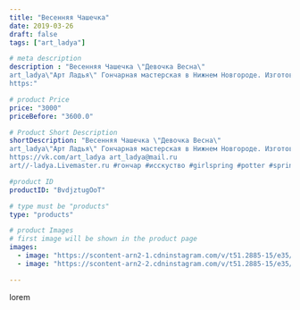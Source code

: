 ```yaml
---
title: "Весенняя Чашечка"
date: 2019-03-26
draft: false
tags: ["art_ladya"]

# meta description
description : "Весенняя Чашечка \"Девочка Весна\" 
art_ladya\"Арт Ладья\" Гончарная мастерская в Нижнем Новгороде. Изготовление керамики и мастер//-классы по обучению. 
https:"

# product Price
price: "3000"
priceBefore: "3600.0"

# Product Short Description
shortDescription: "Весенняя Чашечка \"Девочка Весна\" 
art_ladya\"Арт Ладья\" Гончарная мастерская в Нижнем Новгороде. Изготовление керамики и мастер//-классы по обучению. 
https://vk.com/art_ladya art_ladya@mail.ru 
art//-ladya.Livemaster.ru #гончар #исскуство #girlspring #potter #spring #керамикаручнаяработа #гончарнаямастерская #лягушка #handmade #посудаизглины #керамика #гончарнаяпосуда #эксклюзивнаякерамика #dishes #decor #ceramicar #весна #claygoods #tankard #earthenware #ceramic #design #кружка #чашечки #restaurant #ceramicart #девочкавесна #clay #лето #авторскаякерамика"

#product ID
productID: "BvdjztugOoT"

# type must be "products"
type: "products"

# product Images
# first image will be shown in the product page
images:
  - image: "https://scontent-arn2-1.cdninstagram.com/v/t51.2885-15/e35/54731696_123245588836175_5454412187956846250_n.jpg?tp=1&_nc_ht=scontent-arn2-1.cdninstagram.com&_nc_cat=111&_nc_ohc=zT9ejSViwxsAX_kVbMW&ccb=7-4&oh=48e208d09d25631feba1c88ed7eed32f&oe=608418AC&_nc_sid=83d603&ig_cache_key=MjAwNzkxODQ4ODc5NDE1NjYzMg%3D%3D.2-ccb7-4"
  - image: "https://scontent-arn2-2.cdninstagram.com/v/t51.2885-15/e35/54446845_2020204851606696_7732372871767802293_n.jpg?tp=1&_nc_ht=scontent-arn2-2.cdninstagram.com&_nc_cat=100&_nc_ohc=TwDNsJcX10cAX-fWLLV&ccb=7-4&oh=48ae7ef9ac590c5796505185b153b449&oe=60827C3C&_nc_sid=83d603&ig_cache_key=MjAwNzkxODQ4ODgwMjM5MzcyNw%3D%3D.2-ccb7-4"

---
```

lorem
